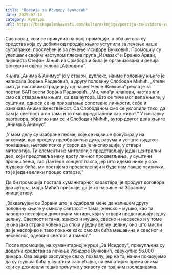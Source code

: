 ```yaml
---
title: "Поезија за Исидору Вучковић"
date: 2025-07-10
category: Култура
url: https://backapalankavesti.com/kultura/knjige/poezija-za-isidoru-vuckovic/
---
```


Сав новац, који се прикупио на овој промоцији, а оба аутора су средства која су добили од продаје књиге уступили за лечење наше суграђанке, прослеђен је за лечење Исидоре Вучковић.
Промоцију су улепшали својим наступом плесна група „Излазак“ и Бранко Арваи, пијаниста Стефан Јањић из Сомбора и била је организована и ревија фризура и одела салона „Афродита“.

Књига „Анима & Анимус“ је у ствари, дуплекс, наиме половину књиге је написала Зорана Радаковић, а другу половину Слободан Мићић.
„Хтели смо да наставимо традицију од нашег Неше Живкова“ рекла је за портал БАП вести Зорана Радаковић. „Ми, млађи чланови, наставили смо са стварањем књига, са два аутора. Што се тиче мог дела књиге, у суштини, односи се на прихватање сопствене личности, себе и означава Анима женственост. Са Слободаном смо се уклопили тако, да сам ја светлост а он тама и то смо шредставили као живот.“
У наставку разговора, обратио нам се и Слободан Мићић, аутор другог дела књиге „Анима & Анимус“.

„У мом делу су изабране песме, које се највише фокусирају на алхемији, као процесу преображења духа, разума и уопште људског понашања, његове психе у сврси да је инспирација, у ствари митологија. Ти елементи из митологије представљају један централни део, који представља неку врсту личног просветљења, у суштини прочишћења, као Дантеов концепт пакла, јер што идемо ниже у срж људског бића, ми постајемо просветленији и буде нам лакше психички, то је један велики процес катарзе.“

Да би промоција постала хуманитарног карактера, је продукт договора два аутора, мада Мићић признаје, да је то највише на Зоранину иницијативу.

„Захваљујем се Зорани што је одабрала мене да напишем другу половину књиге у смислу светлост – тама, женско – мушко, као ти наводно неспојиви дихотомни мотиви, који у ствари представљају једну целину. Светлост и тама, женско и мушко, свесно и несвесно и у томе је она јака страна човека да споји у једну велиу целину оно што мисли да је неспојиво и тако покаже како смо ми бића мешавина и свесног и несвесног, односно светлог и тамног.“

После промоције, на хуманитарној журци „За Исидору“, прикупљена су додатна средства за лечење Исидоре Вучковић, свеукупно 56.000 динара.
Ова акција заслужује сваку похвалу, јер на тај начин показујемо да су људска бића у суштини саосећајна, са емпатијом према онима који су доживели тешке тренутке у животу са трајним последицама.

